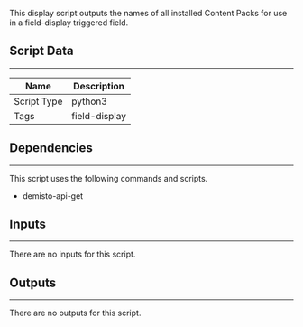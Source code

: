 This display script outputs the names of all installed Content Packs for use in a field-display triggered field.

## Script Data
---

| **Name** | **Description** |
| --- | --- |
| Script Type | python3 |
| Tags | field-display |

## Dependencies
---
This script uses the following commands and scripts.
* demisto-api-get

## Inputs
---
There are no inputs for this script.

## Outputs
---
There are no outputs for this script.
